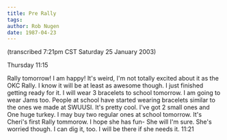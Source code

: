 ```yaml
---
title: Pre Rally
tags: 
author: Rob Nugen
date: 1987-04-23
---
```


<p class=note>(transcribed 7:21pm CST Saturday 25 January 2003)</p>

<p class=date>Thursday 11:15</p>

<p>Rally tomorrow!  I am happy!  It's weird, I'm not totally excited
about it as the OKC Rally.  I know it will be at least as awesome
though.  I just finished getting ready for it.  I will wear 3
bracelets to school tomorrow.  I am going to wear Jams too.  People at
school have started wearing bracelets similar to the ones we made at
SWUUSI.  It's pretty cool.  I've got 2 small ones and One huge turkey.
I may buy two regular ones at school tomorrow.  It's Cheri's first
Rally tommorow.  I hope she has fun- She will I'm sure.  She's worried
though.  I can dig it, too.  I will be there if she needs it.
11:21</p>

